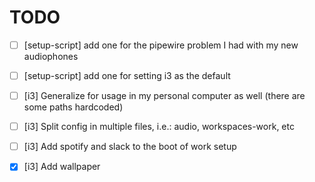 # TODO

- [ ] [setup-script] add one for the pipewire problem I had with my new audiophones
- [ ] [setup-script] add one for setting i3 as the default

- [ ] [i3] Generalize for usage in my personal computer as well (there are some paths hardcoded)
- [ ] [i3] Split config in multiple files, i.e.: audio, workspaces-work, etc
- [ ] [i3] Add spotify and slack to the boot of work setup
- [X] [i3] Add wallpaper
